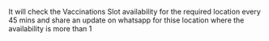 It will check the Vaccinations Slot availability for the required location every 45 mins and share an update on whatsapp for thise location where the availability is more than 1
